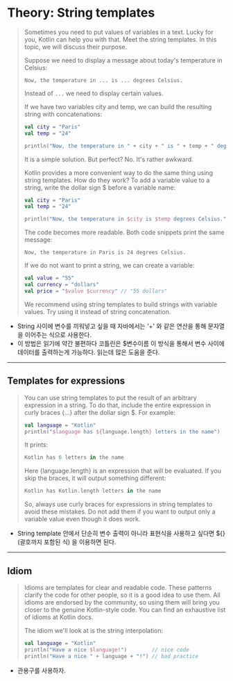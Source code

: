 # Theory: String templates

> Sometimes you need to put values of variables in a text. Lucky for you, Kotlin can help you with that. Meet the string templates. In this topic, we will discuss their purpose.
> 
> Suppose we need to display a message about today's temperature in Celsius:
>
> `Now, the temperature in ... is ... degrees Celsius.`
> 
> Instead of `...` we need to display certain values.
>
> If we have two variables city and temp, we can build the resulting string with concatenations:
>
> ````kotlin
> val city = "Paris"
> val temp = "24"
>
> println("Now, the temperature in " + city + " is " + temp + " degrees Celsius.")
> ````
> 
> It is a simple solution. But perfect? No. It's rather awkward.
>
> Kotlin provides a more convenient way to do the same thing using string templates. How do they work? To add a variable value to a string, write the dollar sign $ before a variable name:
>
> ````kotlin
> val city = "Paris"
> val temp = "24"
> 
> println("Now, the temperature in $city is $temp degrees Celsius.")
> ````
>
> The code becomes more readable. Both code snippets print the same message:
>
> `Now, the temperature in Paris is 24 degrees Celsius.`
> 
> If we do not want to print a string, we can create a variable:
>
> ````kotlin
> val value = "55"
> val currency = "dollars"
> val price = "$value $currency" // "55 dollars"
> ````
> 
> We recommend using string templates to build strings with variable values. Try using it instead of string concatenation.

- String 사이에 변수를 끼워넣고 싶을 때 자바에서는 '+' 와 같은 연산을 통해 문자열을 이어주는 식으로 사용한다.
- 이 방법은 읽기에 약간 불편하다 코틀린은 $변수이름 이 방식을 통해서 변수 사이에 데이터를 출력하는게 가능하다. 읽는데 많은 도움을 준다.
***

## Templates for expressions

> You can use string templates to put the result of an arbitrary expression in a string. To do that, include the entire expression in curly braces {...} after the dollar sign $. For example:
> 
> ```kotlin
> val language = "Kotlin"
> println("$language has ${language.length} letters in the name")
> ```
> 
> It prints:
>
> ```kotlin
> Kotlin has 6 letters in the name
> ```
> 
> Here {language.length} is an expression that will be evaluated. If you skip the braces, it will output something different:
> 
> ```kotlin
> Kotlin has Kotlin.length letters in the name
> ```
> 
> So, always use curly braces for expressions in string templates to avoid these mistakes. Do not add them if you want to output only a variable value even though it does work.

- String template 안에서 단순히 변수 출력이 아니라 표현식을 사용하고 싶다면 ${} (괄호까지 포함된 식) 을 이용하면 된다. 

***

## Idiom

> Idioms are templates for clear and readable code. These patterns clarify the code for other people, so it is a good idea to use them. All idioms are endorsed by the community, so using them will bring you closer to the genuine Kotlin-style code. You can find an exhaustive list of idioms at Kotlin docs.
>
> The idiom we'll look at is the string interpolation:
>
> ```kotlin
> val language = "Kotlin"
> println("Have a nice $language!")        // nice code
> println("Have a nice " + language + "!") // bad practice
> ```

- 관용구를 사용하자. 